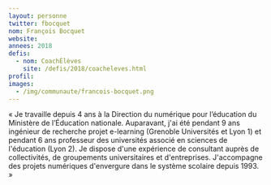```yaml
---
layout: personne
twitter: fbocquet
nom: François Bocquet
website:
annees: 2018
defis:
  - nom: CoachÉlèves
    site: /defis/2018/coacheleves.html
profil:
images:
  - /img/communaute/francois-bocquet.png
---
```


« Je travaille depuis 4 ans à la Direction du numérique
pour l’éducation du Ministère de l’Éducation nationale.  Auparavant,
j'ai été pendant 9 ans ingénieur de recherche projet e-learning
(Grenoble Universités et Lyon 1) et pendant 6 ans professeur des
universités associé en sciences de l'éducation (Lyon 2). Je dispose
d'une expérience de consultant auprès de collectivités, de groupements
universitaires et d'entreprises. J'accompagne des projets numériques
d'envergure dans le système scolaire depuis 1993. »
